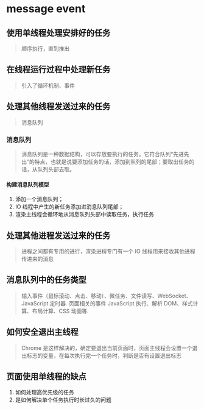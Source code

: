 # message event

## 使用单线程处理安排好的任务

> 顺序执行，直到推出

## 在线程运行过程中处理新任务

> 引入了循环机制、事件

## 处理其他线程发送过来的任务

> 消息队列

### 消息队列

>消息队列是一种数据结构，可以存放要执行的任务。它符合队列“先进先出”的特点，也就是说要添加任务的话，添加到队列的尾部；要取出任务的话，从队列头部去取。

#### 构建消息队列模型

1. 添加一个消息队列；
2. IO 线程中产生的新任务添加进消息队列尾部；
3. 渲染主线程会循环地从消息队列头部中读取任务，执行任务

## 处理其他进程发送过来的任务

> 进程之间都有专用的进行，渲染进程专门有一个 IO 线程用来接收其他进程传进来的消息

## 消息队列中的任务类型

> 输入事件（鼠标滚动、点击、移动）、微任务、文件读写、WebSocket、JavaScript 定时器.
> 页面相关的事件 JavaScript 执行、解析 DOM、样式计算、布局计算、CSS 动画等.

## 如何安全退出主线程

> Chrome 是这样解决的，确定要退出当前页面时，页面主线程会设置一个退出标志的变量，在每次执行完一个任务时，判断是否有设置退出标志

## 页面使用单线程的缺点

1. 如何处理高优先级的任务
2. 是如何解决单个任务执行时长过久的问题